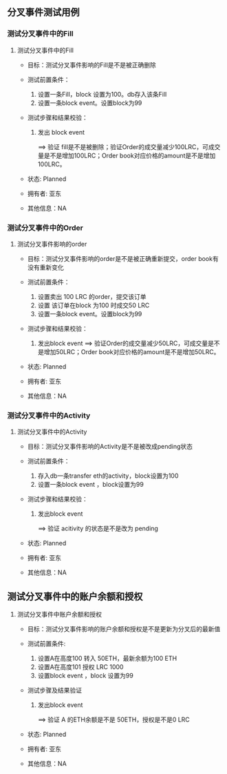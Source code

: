## 分叉事件测试用例

### 测试分叉事件中的Fill

1. 测试分叉事件中的Fill

   - 目标：测试分叉事件影响的Fill是不是被正确删除

   - 测试前置条件：

     1. 设置一条Fill，block 设置为100。db存入该条Fill
     2. 设置一条block event。设置block为99

   - 测试步骤和结果校验：

     1. 发出 block event 

        ==> 验证 fill是不是被删除；验证Order的成交量减少100LRC，可成交量是不是增加100LRC；Order book对应价格的amount是不是增加100LRC。

   - 状态: Planned

   - 拥有者: 亚东

   - 其他信息：NA

### 测试分叉事件中的Order

1. 测试分叉事件影响的order

   - 目标：测试分叉事件影响的order是不是被正确重新提交，order book有没有重新变化
   - 测试前置条件：

     1. 设置卖出 100 LRC 的order，提交该订单
     2. 设置 该订单在block 为100 时成交50 LRC
     3. 设置一条block event。设置block为99
   - 测试步骤和结果校验：

     1. 发出block event
        ==> 验证Order的成交量减少50LRC，可成交量是不是增加50LRC；Order book对应价格的amount是不是增加50LRC。
   - 状态: Planned
   - 拥有者: 亚东
   - 其他信息：NA

### 测试分叉事件中的Activity

1. 测试分叉事件中的Activity

   - 目标：测试分叉事件影响的Activity是不是被改成pending状态

   - 测试前置条件：

     1. 存入db一条transfer eth的activity，block设置为100
     2. 设置一条block event ，block设置为99

   - 测试步骤和结果校验：

     1. 发出block event 

        ==> 验证 acitivity 的状态是不是改为 pending

   - 状态: Planned

   - 拥有者: 亚东

   - 其他信息：NA

## 测试分叉事件中的账户余额和授权

1. 测试分叉事件中账户余额和授权

   - 目标：测试分叉事件影响的账户余额和授权是不是更新为分叉后的最新值

   - 测试前置条件:

     1. 设置A在高度100 转入 50ETH，最新余额为100 ETH
     2. 设置A在高度101 授权 LRC 1000
     3. 设置block event ，block 设置为99

   - 测试步骤及结果验证

     1. 发出block event

        ==> 验证 A 的ETH余额是不是 50ETH，授权是不是0 LRC

   - 状态: Planned

   - 拥有者: 亚东

   - 其他信息：NA


​     